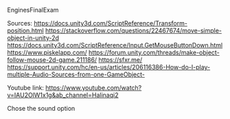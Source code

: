 EnginesFinalExam

Sources:
https://docs.unity3d.com/ScriptReference/Transform-position.html
https://stackoverflow.com/questions/22467674/move-simple-object-in-unity-2d
https://docs.unity3d.com/ScriptReference/Input.GetMouseButtonDown.html
https://www.piskelapp.com/
https://forum.unity.com/threads/make-object-follow-mouse-2d-game.211186/
https://sfxr.me/
https://support.unity.com/hc/en-us/articles/206116386-How-do-I-play-multiple-Audio-Sources-from-one-GameObject-

Youtube link: https://www.youtube.com/watch?v=IAU2OlW1x1g&ab_channel=Halinaqi2

Chose the sound option
